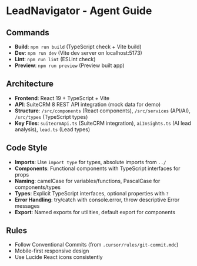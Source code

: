 # LeadNavigator - Agent Guide

## Commands
- **Build**: `npm run build` (TypeScript check + Vite build)
- **Dev**: `npm run dev` (Vite dev server on localhost:5173)
- **Lint**: `npm run lint` (ESLint check)
- **Preview**: `npm run preview` (Preview built app)

## Architecture
- **Frontend**: React 19 + TypeScript + Vite
- **API**: SuiteCRM 8 REST API integration (mock data for demo)
- **Structure**: `/src/components` (React components), `/src/services` (API/AI), `/src/types` (TypeScript types)
- **Key Files**: `suitecrmApi.ts` (SuiteCRM integration), `aiInsights.ts` (AI lead analysis), `lead.ts` (Lead types)

## Code Style
- **Imports**: Use `import type` for types, absolute imports from `../`
- **Components**: Functional components with TypeScript interfaces for props
- **Naming**: camelCase for variables/functions, PascalCase for components/types
- **Types**: Explicit TypeScript interfaces, optional properties with `?`
- **Error Handling**: try/catch with console.error, throw descriptive Error messages
- **Export**: Named exports for utilities, default export for components

## Rules
- Follow Conventional Commits (from `.cursor/rules/git-commit.mdc`)
- Mobile-first responsive design
- Use Lucide React icons consistently
